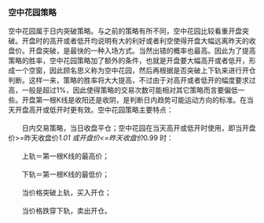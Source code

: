 ### 空中花园策略
空中花园属于日内突破策略。与之前的策略有所不同，空中花园比较看重开盘突破。开盘时的高开或者低开均说明有大的利好或者利空使得开盘大幅远离昨天的收盘价。开盘突破，是最快的一种入场方式。当然出错的概率也最高。因此为了提高策略的胜率，空中花园策略加了额外的条件，也就是开盘要大幅高开或者低开，形成一个空窗，因此顾名思义称为空中花园，然后再根据是否突破上下轨来进行开仓判断。这样一来，策略的胜率将大大提高，不过由于对高开或者低开的幅度要求过高，一般是超过1%，因此使得策略的交易次数可能相对其它策略而言要偏低一些。开盘第一根K线是收阳还是收阴，是判断日内趋势可能运动方向的标准。在当天开盘高开或低开时更有效。空中花园策略主要特点：<br>
<br>
　　日内交易策略，当日收盘平仓；空中花园在当天高开或低开时使用，即当开盘价>=昨天收盘价*1.01 或开盘价<=昨天收盘价*0.99 时：<br>
<br>
　　上轨＝第一根K线的最高价；<br>
<br>
　　下轨＝第一根K线的最低价；<br>
<br>
　　当价格突破上轨，买入开仓；<br>
<br>
　　当价格跌穿下轨，卖出开仓。<br>
